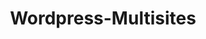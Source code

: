 ---
draft: false
title: Wordpress-Multisites
content:
  id: wordpress-multisites
  name: Wordpress-Multisites
  website: https://wordpress.org
  short_description: WordPress Multisite is a version of WordPress that allows you to run multiple sites off a single installation of WordPress.
---
